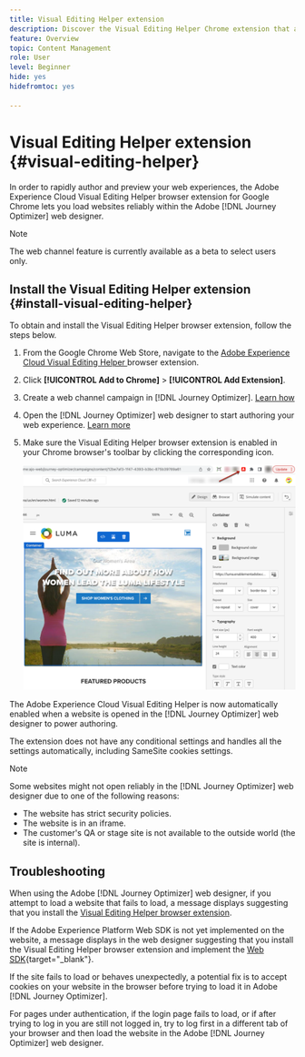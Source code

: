 ```yaml
---
title: Visual Editing Helper extension
description: Discover the Visual Editing Helper Chrome extension that allows you to author and preview web pages in Journey Optimizer
feature: Overview
topic: Content Management
role: User
level: Beginner
hide: yes
hidefromtoc: yes

---
```

# Visual Editing Helper extension {#visual-editing-helper}

In order to rapidly author and preview your web experiences, the Adobe Experience Cloud Visual Editing Helper browser extension for Google Chrome lets you load websites reliably within the Adobe [!DNL Journey Optimizer] web designer.

>[!NOTE]
>
>The web channel feature is currently available as a beta to select users only.

## Install the Visual Editing Helper extension {#install-visual-editing-helper}

To obtain and install the Visual Editing Helper browser extension, follow the steps below.

1. From the Google Chrome Web Store, navigate to the [Adobe Experience Cloud Visual Editing Helper ]((https://chrome.google.com/webstore/detail/adobe-experience-cloud-vi/kgmjjkfjacffaebgpkpcllakjifppnca){target="_blank"}) browser extension.

1. Click **[!UICONTROL Add to Chrome]** > **[!UICONTROL Add Extension]**.

1. Create a web channel campaign in [!DNL Journey Optimizer]. [Learn how](author-web.md#create-web-campaign)

1. Open the [!DNL Journey Optimizer] web designer to start authoring your web experience. [Learn more](author-web.md)

1. Make sure the Visual Editing Helper browser extension is enabled in your Chrome browser's toolbar by clicking the corresponding icon.

    ![](assets/web-visual-editing-extension.png)

The Adobe Experience Cloud Visual Editing Helper is now automatically enabled when a website is opened in the [!DNL Journey Optimizer] web designer to power authoring.

The extension does not have any conditional settings and handles all the settings automatically, including SameSite cookies settings.

>[!NOTE]
>
>Some websites might not open reliably in the [!DNL Journey Optimizer] web designer due to one of the following reasons:
>
> * The website has strict security policies.
> * The website is in an iframe.
> * The customer's QA or stage site is not available to the outside world (the site is internal).

## Troubleshooting

When using the Adobe [!DNL Journey Optimizer] web designer, if you attempt to load a website that fails to load, a message displays suggesting that you install the [Visual Editing Helper browser extension](#install-visual-editing-helper).

If the Adobe Experience Platform Web SDK is not yet implemented on the website, a message displays in the web designer suggesting that you install the Visual Editing Helper browser extension and implement the [Web SDK](https://experienceleague.adobe.com/docs/platform-learn/implement-web-sdk/overview.html){target="_blank"}.

If the site fails to load or behaves unexpectedly, a potential fix is to accept cookies on your website in the browser before trying to load it in Adobe [!DNL Journey Optimizer].

For pages under authentication, if the login page fails to load, or if after trying to log in you are still not logged in, try to log first in a different tab of your browser and then load the website in the Adobe [!DNL Journey Optimizer] web designer.
